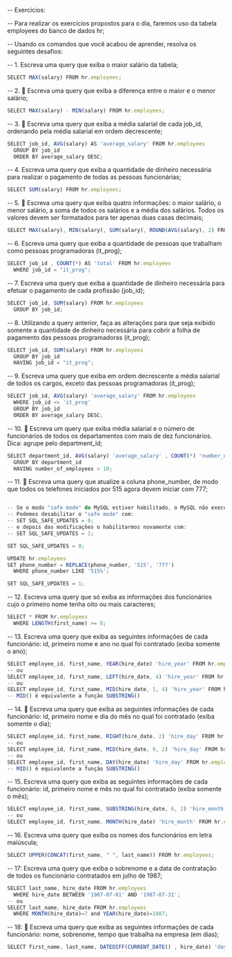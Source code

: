 -- Exercicios: 

-- Para realizar os exercícios propostos para o dia, faremos uso da tabela employees do banco de dados hr; 

-- Usando os comandos que você acabou de aprender, resolva os seguintes desafios:

-- 1. Escreva uma query que exiba o maior salário da tabela;
```js
SELECT MAX(salary) FROM hr.employees;
```

-- 2. 🚀 Escreva uma query que exiba a diferença entre o maior e o menor salário;
```js
SELECT MAX(salary) - MIN(salary) FROM hr.employees;
```

-- 3. 🚀 Escreva uma query que exiba a média salarial de cada job_id, ordenando pela média salarial em ordem decrescente;
```js
SELECT job_id, AVG(salary) AS 'average_salary' FROM hr.employees
  GROUP BY job_id
  ORDER BY average_salary DESC;
```

-- 4. Escreva uma query que exiba a quantidade de dinheiro necessária para realizar o pagamento de todas as pessoas funcionárias;
```js
SELECT SUM(salary) FROM hr.employees;
```

-- 5. 🚀 Escreva uma query que exiba quatro informações: o maior salário, o menor salário, a soma de todos os salários e a média dos salários. Todos os valores devem ser formatados para ter apenas duas casas decimais;
```js
SELECT MAX(salary), MIN(salary), SUM(salary), ROUND(AVG(salary), 2) FROM hr.employees;
```

-- 6. Escreva uma query que exiba a quantidade de pessoas que trabalham como pessoas programadoras (it_prog);
```js
SELECT job_id , COUNT(*) AS 'total' FROM hr.employees
  WHERE job_id = "it_prog";
```

-- 7. Escreva uma query que exiba a quantidade de dinheiro necessária para efetuar o pagamento de cada profissão (job_id);
```js
SELECT job_id, SUM(salary) FROM hr.employees
  GROUP BY job_id;
```

-- 8. Utilizando a query anterior, faça as alterações para que seja exibido somente a quantidade de dinheiro necessária para cobrir a folha de pagamento das pessoas programadoras (it_prog);
```js
SELECT job_id, SUM(salary) FROM hr.employees
  GROUP BY job_id
  HAVING job_id = "it_prog";
```

-- 9. Escreva uma query que exiba em ordem decrescente a média salarial de todos os cargos, exceto das pessoas programadoras (it_prog);
```js
SELECT job_id, AVG(salary) 'average_salary' FROM hr.employees
  WHERE job_id <> 'it_prog'
  GROUP BY job_id
  ORDER BY average_salary DESC;
```

-- 10. 🚀 Escreva um query que exiba média salarial e o número de funcionários de todos os departamentos com mais de dez funcionários. Dica: agrupe pelo department_id;
```js
SELECT department_id, AVG(salary) 'average_salary' , COUNT(*) 'number_of_employees' FROM hr.employees
  GROUP BY department_id
  HAVING number_of_employees > 10;
```

-- 11. 🚀 Escreva uma query que atualize a coluna phone_number, de modo que todos os telefones iniciados por 515 agora devem iniciar com 777;
```js

-- Se o modo "safe mode" do MySQL estiver habilitado, o MySQL não executa UPDATE ou DELETE sem uma instrução WHERE que não inclua uma PRIMARY KEY.
-- Podemos desabilitar o "safe mode" com:
-- SET SQL_SAFE_UPDATES = 0;
-- e depois das modificações o habilitarmos novamente com:
-- SET SQL_SAFE_UPDATES = 1;

SET SQL_SAFE_UPDATES = 0;

UPDATE hr.employees
SET phone_number = REPLACE(phone_number, '515', '777')
  WHERE phone_number LIKE '515%';

SET SQL_SAFE_UPDATES = 1;
```

-- 12. Escreva uma query que só exiba as informações dos funcionários cujo o primeiro nome tenha oito ou mais caracteres;
```js
SELECT * FROM hr.employees
  WHERE LENGTH(first_name) >= 8;
```

-- 13. Escreva uma query que exiba as seguintes informações de cada funcionário: id, primeiro nome e ano no qual foi contratado (exiba somente o ano);
```js
SELECT employee_id, first_name, YEAR(hire_date) 'hire_year' FROM hr.employees;
-- ou 
SELECT employee_id, first_name, LEFT(hire_date, 4) 'hire_year' FROM hr.employees;
-- ou
SELECT employee_id, first_name, MID(hire_date, 1, 4) 'hire_year' FROM hr.employees;
-- MID() é equivalente a função SUBSTRING()
```

-- 14. 🚀 Escreva uma query que exiba as seguintes informações de cada funcionário: id, primeiro nome e dia do mês no qual foi contratado (exiba somente o dia);
```js
SELECT employee_id, first_name, RIGHT(hire_date, 2) 'hire_day' FROM hr.employees;
-- ou 
SELECT employee_id, first_name, MID(hire_date, 9, 2) 'hire_day' FROM hr.employees;
-- ou
SELECT employee_id, first_name, DAY(hire_date) 'hire_day' FROM hr.employees;
-- MID() é equivalente a função SUBSTRING()
```

-- 15. Escreva uma query que exiba as seguintes informações de cada funcionário: id, primeiro nome e mês no qual foi contratado (exiba somente o mês);
```js
SELECT employee_id, first_name, SUBSTRING(hire_date, 6, 2) 'hire_month' FROM hr.employees;
-- ou 
SELECT employee_id, first_name, MONTH(hire_date) 'hire_month' FROM hr.employees;
```

-- 16. Escreva uma query que exiba os nomes dos funcionários em letra maiúscula;
```js
SELECT UPPER(CONCAT(first_name, " ", last_name)) FROM hr.employees;
```

-- 17: Escreva uma query que exiba o sobrenome e a data de contratação de todos os funcionário contratados em julho de 1987;
```js
SELECT last_name, hire_date FROM hr.employees
  WHERE hire_date BETWEEN '1987-07-01' AND '1987-07-31';
-- ou 
SELECT last_name, hire_date FROM hr.employees
  WHERE MONTH(hire_date)=7 and YEAR(hire_date)=1987;
```

-- 18: 🚀 Escreva uma query que exiba as seguintes informações de cada funcionário: nome, sobrenome, tempo que trabalha na empresa (em dias);
```js
SELECT first_name, last_name, DATEDIFF(CURRENT_DATE() , hire_date) 'days_worked' FROM hr.employees;
```